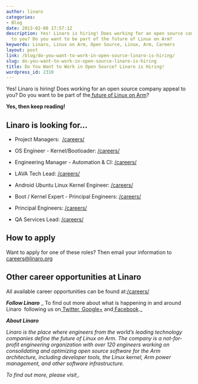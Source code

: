 ```yaml
---
author: linaro
categories:
- Blog
date: 2013-02-08 17:57:12
description: Yes! Linaro is hiring! Does working for an open source company appeal
  to you? Do you want to be part of the future of Linux on Arm?
keywords: Linaro, Linux on Arm, Open Source, Linux, Arm, Careers
layout: post
link: /blog/do-you-want-to-work-in-open-source-linaro-is-hiring/
slug: do-you-want-to-work-in-open-source-linaro-is-hiring
title: Do You Want to Work in Open Source? Linaro is Hiring!
wordpress_id: 2310
---
```


Yes! Linaro is hiring! Does working for an open source company appeal to you? Do you want to be part of the[ future of Linux on Arm](/)?

**Yes, then keep reading!**


## Linaro is looking for...


  * Project Managers:  [/careers/](/careers/)

  * OS Engineer - Kernel/Bootloader: [/careers/](/careers/)

  * Engineering Manager - Automation & CI: [/careers/](/careers/)

  * LAVA Tech Lead: [/careers/](/careers/)

  * Android Ubuntu Linux Kernel Engineer: [/careers/](/careers/)

  * Boot / Kernel Expert - Principal Engineers: [/careers/](/careers/)

  * Principal Engineers: [/careers/](/careers/)

  * QA Services Lead: [/careers/](/careers/)


## How to apply

Want to apply for one of these roles? Then email your information to[ careers@linaro.org](/careers/)


## Other career opportunities at Linaro


All available career opportunities can be found at:[/careers/](/careers/)

_**Follow Linaro**_
_ To find out more about what is happening in and around Linaro  following us on[ Twitter](https://twitter.com/LinaroOrg),[ Google+](https://plus.google.com/+LinaroOnAir) and[ Facebook](https://www.facebook.com/LinaroOrg)._[](/careers/)

_**About Linaro**_

_Linaro is the place where engineers from the world’s leading technology companies define the future of Linux on Arm. The company is a not-for-profit engineering organization with over 120 engineers working on consolidating and optimizing open source software for the Arm architecture, including developer tools, the Linux kernel, Arm power management, and other software infrastructure._

_To find out more, please visit[ ](/)._
